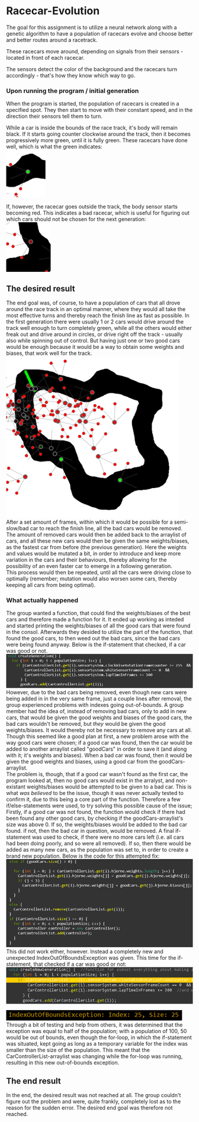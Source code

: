 # Racecar-Evolution
The goal for this assignment is to utilize a neural network along with a genetic algorithm
to have a population of racecars evolve and choose better and better routes around a racetrack.

These racecars move around, depending on signals from their sensors - located in front of each racecar.

The sensors detect the color of the background and the racecars turn accordingly - that's how they know which way to go.

### Upon running the program / initial generation
When the program is started, the population of racecars is created in a specified spot. They then start to move with their constant speed, and in the direction their sensors tell them to turn.

While a car is inside the bounds of the race track, it's body will remain black. If it starts going counter clockwise around the track, then it becomes progressively more green, until it is fully green. These racecars have done well, which is what the green indicates: </br>
![A good car](billeder/GoodCar.png)

If, however, the racecar goes outside the track, the body sensor starts becoming red. This indicates a bad racecar, which is useful for figuring out which cars should not be chosen for the next generation: </br>
![A bad car](billeder/BadCar.png)

## The desired result
The end goal was, of course, to have a population of cars that all drove around the race track in an optimal manner, where they would all take the most effective turns and thereby reach the finish line as fast as possible. In the first generation there were usually 1 or 2 cars would drive around the track well enough to turn completely green, while all the others would either freak out and drive around in circles, or drive right off the track - usually also while spinning out of control. But having just one or two good cars would be enough because it would be a way to obtain some weights and biases, that work well for the track. </br>
![A picture of the program shortly after running it](billeder/ProgramStart.png) </br>
After a set amount of frames, within which it would be possible for a semi-slow/bad car to reach the finish line, all the bad cars would be removed. The amount of removed cars would then be added back to the arraylist of cars, and all these new cars would then be given the same weights/biases, as the fastest car from before (the previous generation). Here the weights and values would be mutated a bit, in order to introduce and keep more variation in the cars and their behaviours, thereby allowing for the possibility of an even faster car to emerge in a following generation. </br>
This process would then be repeated, until all the cars were driving close to optimally (remember; mutation would also worsen some cars, thereby keeping all cars from being optimal).

### What actually happened
The group wanted a function, that could find the weights/biases of the best cars and therefore made a function for it. It ended up working as inteded and started printing the weights/biases of all the good cars that were found in the consol. Afterwards they desided to utilize the part of the function, that found the good cars, to then weed out the bad cars, since the bad cars were being found anyway. Below is the if-statement that checked, if a car was good or not. </br>
![The if-statement for checking good cars](billeder/FindingGoodCars.png)
However, due to the bad cars being removed, even though new cars were being added in in the very same frame, just a couple lines after removal, the group experienced problems with indexes going out-of-bounds. A group member had the idea of, instead of removing bad cars, only to add in new cars, that would be given the good weights and biases of the good cars, the bad cars wouldn't be removed, but *they* would be given the good weights/biases. It would thereby not be necessary to remove any cars at all. </br>
Though this seemed like a good plan at first, a new problem arose with the way good cars were chosen; if a good car was found, then the car would be added to another arraylist called "goodCars" in order to save it (and along with it; it's weights and biases). When a bad car was found, then it would be given the good weights and biases, using a good car from the goodCars-arraylist. </br>
The problem is, though, that if a good car wasn't found as the first car, the program looked at, then no good cars would exist in the arralyst, and non-existant weights/biases would be attempted to be given to a bad car. This is what *was believed* to be the issue, though it was never actually tested to confirm it, due to this being a core part of the function. Therefore a few if/else-statements were used, to try solving this possible cause of the issue; </br>
Firstly, if a good car was not found, the function would check if there had been found any other good cars, by checking if the goodCars-arraylist's size was above 0. If so, the weights/biases would be added to the bad car found. if not, then the bad car in question, would be removed. A final if-statement was used to check, if there were no more cars left (i.e. all cars had been doing poorly, and so were all removed). If so, then there would be added as many new cars, as the population was set to, in order to create a brand new population. Below is the code for this attempted fix: </br>
![The attempted fix](billeder/AttemptedFix.png)
This did not work either, however. Instead a completely new and unexpected IndexOutOfBoundsException was given. This time for the if-statement, that checked if a car was good or not: </br>
![The location of the error](billeder/ErrorLocation.png) </br>

![The error itself](billeder/Exception.png) </br>
Through a bit of testing and help from others, it was determined that the exception was equal to half of the population; with a population of 100, 50 would be out of bounds, even though the for-loop, in which the if-statement was situated, kept going as long as a temporary variable for the index was smaller than the size of the population. This meant that the CarControllerList-arraylist was changing while the for-loop was running, resulting in this new out-of-bounds exception.

## The end result
In the end, the desired result was not reached at all. The group couldn't figure out the problem and were, quite frankly, completely lost as to the reason for the sudden error. The desired end goal was therefore not reached.
